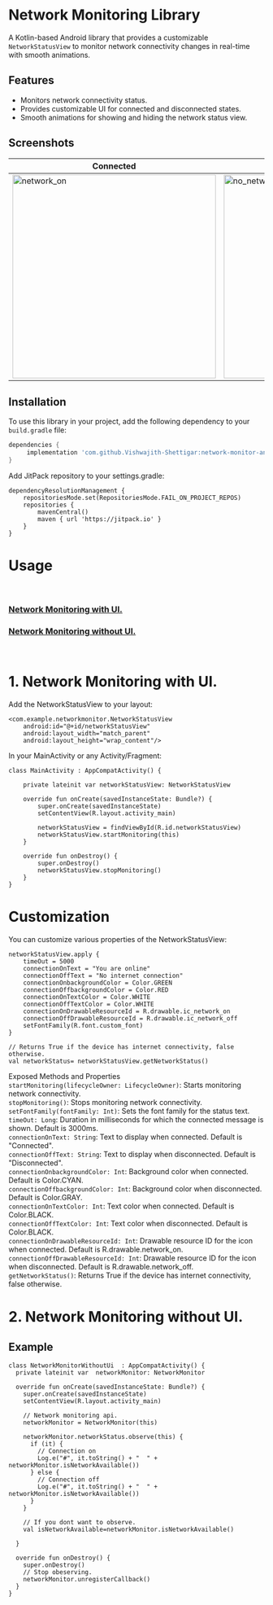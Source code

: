 # Network Monitoring Library

A Kotlin-based Android library that provides a customizable `NetworkStatusView` to monitor network connectivity changes in real-time with smooth animations.

## Features

- Monitors network connectivity status.
- Provides customizable UI for connected and disconnected states.
- Smooth animations for showing and hiding the network status view.

## Screenshots

| Connected | Disconnected |
|-----------|--------------|
| <img src="https://github.com/user-attachments/assets/758a5cb8-90b8-4d9d-a939-a336b3c724f9" alt="network_on" width="400"/> | <img src="https://github.com/user-attachments/assets/e3f850d7-b12e-4e4b-a204-0fcd51af3d28" alt="no_network" width="400"/> |

## Installation

To use this library in your project, add the following dependency to your `build.gradle` file:

```gradle
dependencies {
     implementation 'com.github.Vishwajith-Shettigar:network-monitor-android-ui:1.0.2'
}
 ```


Add JitPack repository to your settings.gradle:

```
dependencyResolutionManagement {
    repositoriesMode.set(RepositoriesMode.FAIL_ON_PROJECT_REPOS)
    repositories {
        mavenCentral()
        maven { url 'https://jitpack.io' }
    }
}
```

# Usage

<br>

### [Network Monitoring with UI.](#network-monitoring-with-ui)
### [Network Monitoring without UI.](#network-monitoring-without-ui)

<br>

# 1. Network Monitoring with UI.

Add the NetworkStatusView to your layout:

```
<com.example.networkmonitor.NetworkStatusView
    android:id="@+id/networkStatusView"
    android:layout_width="match_parent"
    android:layout_height="wrap_content"/>
```
In your MainActivity or any Activity/Fragment:

```
class MainActivity : AppCompatActivity() {

    private lateinit var networkStatusView: NetworkStatusView

    override fun onCreate(savedInstanceState: Bundle?) {
        super.onCreate(savedInstanceState)
        setContentView(R.layout.activity_main)

        networkStatusView = findViewById(R.id.networkStatusView)
        networkStatusView.startMonitoring(this)
    }

    override fun onDestroy() {
        super.onDestroy()
        networkStatusView.stopMonitoring()
    }
}

```

# Customization
You can customize various properties of the NetworkStatusView:

```
networkStatusView.apply {
    timeOut = 5000
    connectionOnText = "You are online"
    connectionOffText = "No internet connection"
    connectionOnbackgroundColor = Color.GREEN
    connectionOffbackgroundColor = Color.RED
    connectionOnTextColor = Color.WHITE
    connectionOffTextColor = Color.WHITE
    connectionOnDrawableResourceId = R.drawable.ic_network_on
    connectionOffDrawableResourceId = R.drawable.ic_network_off
    setFontFamily(R.font.custom_font)
}

// Returns True if the device has internet connectivity, false otherwise.
val networkStatus= networkStatusView.getNetworkStatus()

```

Exposed Methods and Properties <br>
`startMonitoring(lifecycleOwner: LifecycleOwner)`: Starts monitoring network connectivity. <br>
`stopMonitoring()`: Stops monitoring network connectivity.<br>
`setFontFamily(fontFamily: Int)`: Sets the font family for the status text.<br>
`timeOut: Long`: Duration in milliseconds for which the connected message is shown. Default is 3000ms.<br>
`connectionOnText: String`: Text to display when connected. Default is "Connected".<br>
`connectionOffText: String`: Text to display when disconnected. Default is "Disconnected".<br>
`connectionOnbackgroundColor: Int`: Background color when connected. Default is Color.CYAN.<br>
`connectionOffbackgroundColor: Int`: Background color when disconnected. Default is Color.GRAY.<br>
`connectionOnTextColor: Int`: Text color when connected. Default is Color.BLACK.<br>
`connectionOffTextColor: Int`: Text color when disconnected. Default is Color.BLACK.<br>
`connectionOnDrawableResourceId: Int`: Drawable resource ID for the icon when connected. Default is R.drawable.network_on.<br>
`connectionOffDrawableResourceId: Int`: Drawable resource ID for the icon when disconnected. Default is R.drawable.network_off.<br>
`getNetworkStatus()`: Returns True if the device has internet connectivity, false otherwise.


# 2. Network Monitoring without UI.

## Example

```
class NetworkMonitorWithoutUi  : AppCompatActivity() {
  private lateinit var  networkMonitor: NetworkMonitor

  override fun onCreate(savedInstanceState: Bundle?) {
    super.onCreate(savedInstanceState)
    setContentView(R.layout.activity_main)

    // Network monitoring api.
    networkMonitor = NetworkMonitor(this)

    networkMonitor.networkStatus.observe(this) {
      if (it) {
        // Connection on
        Log.e("#", it.toString() + "  " + networkMonitor.isNetworkAvailable())
      } else {
        // Connection off
        Log.e("#", it.toString() + "  " + networkMonitor.isNetworkAvailable())
      }
    }

    // If you dont want to observe.
    val isNetworkAvailable=networkMonitor.isNetworkAvailable()

  }

  override fun onDestroy() {
    super.onDestroy()
    // Stop obeserving.
    networkMonitor.unregisterCallback()
  }
}

```

